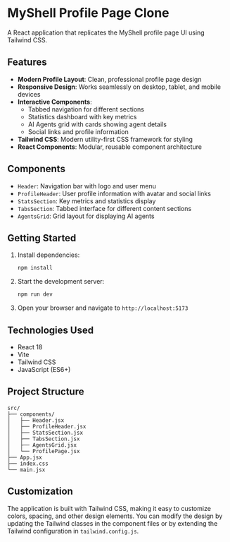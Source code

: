 # MyShell Profile Page Clone

A React application that replicates the MyShell profile page UI using Tailwind CSS.

## Features

- **Modern Profile Layout**: Clean, professional profile page design
- **Responsive Design**: Works seamlessly on desktop, tablet, and mobile devices
- **Interactive Components**: 
  - Tabbed navigation for different sections
  - Statistics dashboard with key metrics
  - AI Agents grid with cards showing agent details
  - Social links and profile information
- **Tailwind CSS**: Modern utility-first CSS framework for styling
- **React Components**: Modular, reusable component architecture

## Components

- `Header`: Navigation bar with logo and user menu
- `ProfileHeader`: User profile information with avatar and social links
- `StatsSection`: Key metrics and statistics display
- `TabsSection`: Tabbed interface for different content sections
- `AgentsGrid`: Grid layout for displaying AI agents

## Getting Started

1. Install dependencies:
   ```bash
   npm install
   ```

2. Start the development server:
   ```bash
   npm run dev
   ```

3. Open your browser and navigate to `http://localhost:5173`

## Technologies Used

- React 18
- Vite
- Tailwind CSS
- JavaScript (ES6+)

## Project Structure

```
src/
├── components/
│   ├── Header.jsx
│   ├── ProfileHeader.jsx
│   ├── StatsSection.jsx
│   ├── TabsSection.jsx
│   ├── AgentsGrid.jsx
│   └── ProfilePage.jsx
├── App.jsx
├── index.css
└── main.jsx
```

## Customization

The application is built with Tailwind CSS, making it easy to customize colors, spacing, and other design elements. You can modify the design by updating the Tailwind classes in the component files or by extending the Tailwind configuration in `tailwind.config.js`.